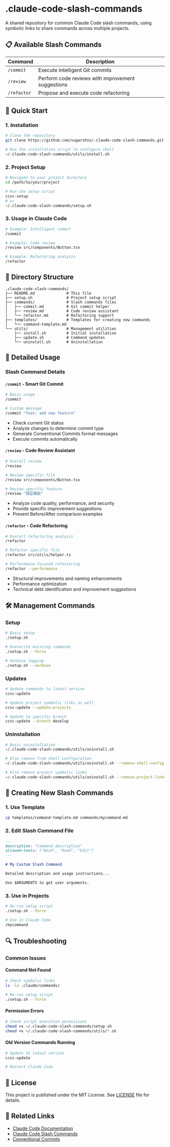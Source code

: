 # .claude-code-slash-commands

A shared repository for common Claude Code slash commands, using symbolic links to share commands across multiple projects.

## 📋 Available Slash Commands

| Command | Description |
|---------|-------------|
| `/commit` | Execute intelligent Git commits |
| `/review` | Perform code reviews with improvement suggestions |
| `/refactor` | Propose and execute code refactoring |

## 🚀 Quick Start

### 1. Installation

```sh
# Clone the repository
git clone https://github.com/sugarshin/.claude-code-slash-commands.git ~/.claude-code-slash-commands

# Run the installation script to configure shell
~/.claude-code-slash-commands/utils/install.sh
```

### 2. Project Setup

```sh
# Navigate to your project directory
cd /path/to/your/project

# Run the setup script
ccsc-setup
# or
~/.claude-code-slash-commands/setup.sh
```

### 3. Usage in Claude Code

```sh
# Example: Intelligent commit
/commit

# Example: Code review
/review src/components/Button.tsx

# Example: Refactoring analysis
/refactor
```

## 📁 Directory Structure

```
.claude-code-slash-commands/
├── README.md              # This file
├── setup.sh               # Project setup script
├── commands/              # Slash commands files
│   ├── commit.md          # Git commit helper
│   ├── review.md          # Code review assistant
│   └── refactor.md        # Refactoring support
├── templates/             # Templates for creating new commands
│   └── command-template.md
└── utils/                 # Management utilities
    ├── install.sh         # Initial installation
    ├── update.sh          # Command updates
    └── uninstall.sh       # Uninstallation
```

## 🔧 Detailed Usage

### Slash Command Details

#### `/commit` - Smart Git Commit

```sh
# Basic usage
/commit

# Custom message
/commit "feat: add new feature"
```

- Check current Git status
- Analyze changes to determine commit type
- Generate Conventional Commits format messages
- Execute commits automatically

#### `/review` - Code Review Assistant

```sh
# Overall review
/review

# Review specific file
/review src/components/Button.tsx

# Review specific feature
/review "認証機能"
```

- Analyze code quality, performance, and security
- Provide specific improvement suggestions
- Present Before/After comparison examples

#### `/refactor` - Code Refactoring

```sh
# Overall refactoring analysis
/refactor

# Refactor specific file
/refactor src/utils/helper.ts

# Performance-focused refactoring
/refactor --performance
```

- Structural improvements and naming enhancements
- Performance optimization
- Technical debt identification and improvement suggestions

## 🛠 Management Commands

### Setup

```sh
# Basic setup
./setup.sh

# Overwrite existing commands
./setup.sh --force

# Verbose logging
./setup.sh --verbose
```

### Updates

```sh
# Update commands to latest version
ccsc-update

# Update project symbolic links as well
ccsc-update --update-projects

# Update to specific branch
ccsc-update --branch develop
```

### Uninstallation

```sh
# Basic uninstallation
~/.claude-code-slash-commands/utils/uninstall.sh

# Also remove from shell configuration
~/.claude-code-slash-commands/utils/uninstall.sh --remove-shell-config

# Also remove project symbolic links
~/.claude-code-slash-commands/utils/uninstall.sh --remove-project-links
```

## 📝 Creating New Slash Commands

### 1. Use Template

```sh
cp templates/command-template.md commands/mycommand.md
```

### 2. Edit Slash Command File

```markdown
---
description: "Command description"
allowed-tools: ["Bash", "Read", "Edit"]
---

# My Custom Slash Command

Detailed description and usage instructions...

Use $ARGUMENTS to get user arguments.
```

### 3. Use in Projects

```sh
# Re-run setup script
./setup.sh --force

# Use in Claude Code
/mycommand
```

## 🔍 Troubleshooting

### Common Issues

#### Command Not Found

```sh
# Check symbolic links
ls -la .claude/commands/

# Re-run setup script
./setup.sh --force
```

#### Permission Errors

```sh
# Check script execution permissions
chmod +x ~/.claude-code-slash-commands/setup.sh
chmod +x ~/.claude-code-slash-commands/utils/*.sh
```

#### Old Version Commands Running

```sh
# Update to latest version
ccsc-update

# Restart Claude Code
```

## 📜 License

This project is published under the MIT License. See [LICENSE](LICENSE) file for details.

## 🔗 Related Links

- [Claude Code Documentation](https://docs.anthropic.com/en/docs/claude-code)
- [Claude Code Slash Commands](https://docs.anthropic.com/en/docs/claude-code/slash-commands)
- [Conventional Commits](https://conventionalcommits.org/)
